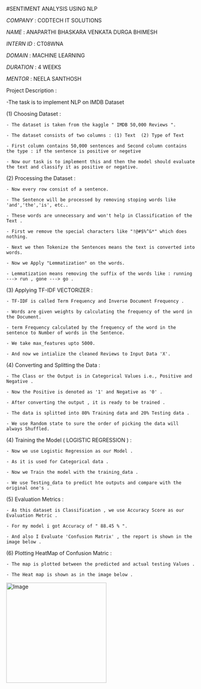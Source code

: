 #SENTIMENT ANALYSIS USING NLP

*COMPANY* : CODTECH IT SOLUTIONS

*NAME* : ANAPARTHI BHASKARA VENKATA DURGA BHIMESH

*INTERN ID* : CT08WNA

*DOMAIN* : MACHINE LEARNING

*DURATION* : 4 WEEKS

*MENTOR* : NEELA SANTHOSH


Project Description : 

-The task is to implement NLP on IMDB Dataset

  (1) Choosing Dataset : 

    - The dataset is taken from the kaggle " IMDB 50,000 Reviews ".
    
    - The dataset consists of two columns : (1) Text  (2) Type of Text
    
    - First column contains 50,000 sentences and Second column contains the type : if the sentence is positive or negetive

    - Now our task is to implement this and then the model should evaluate the text and classify it as positive or negative.

  (2) Processing the Dataset :

    - Now every row consist of a sentence.

    - The Sentence will be processed by removing stoping words like 'and','the','is', etc..

    - These words are unnecessary and won't help in Classification of the Text .

    - First we remove the special characters like "!@#$%^&*" which does nothing.

    - Next we then Tokenize the Sentences means the text is converted into words.

    - Now we Apply "Lemmatization" on the words.

    - Lemmatization means removing the suffix of the words like : running ---> run , gone ---> go .

  (3) Applying TF-IDF VECTORIZER :

    - TF-IDF is called Term Frequency and Inverse Document Frequency .

    - Words are given weights by calculating the frequency of the word in the Document.

    - term Frequency calculated by the frequency of the word in the sentence to Number of words in the Sentence.

    - We take max_features upto 5000.

    - And now we intialize the cleaned Reviews to Input Data 'X'.

  (4) Converting and Splitting the Data : 

    - The Class or the Output is in Categorical Values i.e., Positive and Negative .

    - Now the Positive is denoted as '1' and Negative as '0' .

    - After converting the output , it is ready to be trained .

    - The data is splitted into 80% Training data and 20% Testing data .

    - We use Random state to sure the order of picking the data will always Shuffled.

  (4) Training the Model ( LOGISTIC REGRESSION ) : 

    - Now we use Logistic Regression as our Model .

    - As it is used for Categorical data .

    - Now we Train the model with the training_data .

    - We use Testing_data to predict hte outputs and compare with the original one's .

  (5) Evaluation Metrics :

    - As this dataset is Classification , we use Accuracy Score as our Evaluation Metric .

    - For my model i got Accuracy of " 88.45 % ".

    - And also I Evaluate 'Confusion Matrix' , the report is shown in the image below .

  (6) Plotting HeatMap of Confusion Matric : 

    - The map is plotted between the predicted and actual testing Values .

    - The Heat map is shown as in the image below .



<img width="266" alt="Image" src="https://github.com/user-attachments/assets/711a1781-b130-4dc3-86ae-f268778f207f" />














    
